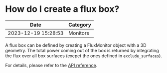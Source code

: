 # How do I create a flux box?

| Date       | Category    |
|------------|-------------|
| 2023-12-19 15:28:53 | Monitors |


A flux box can be defined by creating a FluxMonitor object with a 3D geometry. The total power coming out of the box is returned by integrating the flux over all box surfaces (excpet the ones defined in `exclude_surfaces`). 

For details, please refer to the [API reference](https://docs.flexcompute.com/projects/tidy3d/en/stable/_autosummary/tidy3d.FluxMonitor.html).